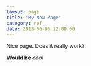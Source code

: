 ```yaml
---
layout: page
title: "My New Page"
category: ref
date: 2013-06-05 12:00:00
---
```


Nice page. Does it really work?

**Would be** _cool_
